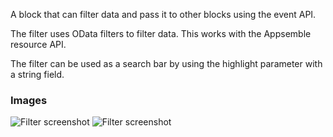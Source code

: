 A block that can filter data and pass it to other blocks using the event API.

The filter uses OData filters to filter data. This works with the Appsemble resource API.

The filter can be used as a search bar by using the highlight parameter with a string field.

### Images

![Filter screenshot](https://gitlab.com/appsemble/appsemble/-/raw/0.23.7/config/assets/filter.png)
![Filter screenshot](https://gitlab.com/appsemble/appsemble/-/raw/0.23.7/config/assets/filter-search-bar.png)
